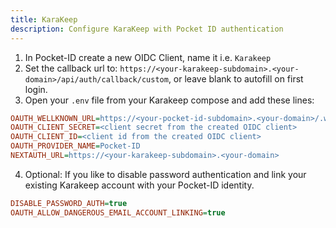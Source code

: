 ```yaml
---
title: KaraKeep
description: Configure KaraKeep with Pocket ID authentication
---
```


1. In Pocket-ID create a new OIDC Client, name it i.e. `Karakeep`
2. Set the callback url to: `https://<your-karakeep-subdomain>.<your-domain>/api/auth/callback/custom`, or leave blank to autofill on first login.
3. Open your `.env` file from your Karakeep compose and add these lines:

```ini
OAUTH_WELLKNOWN_URL=https://<your-pocket-id-subdomain>.<your-domain>/.well-known/openid-configuration
OAUTH_CLIENT_SECRET=<client secret from the created OIDC client>
OAUTH_CLIENT_ID=<client id from the created OIDC client>
OAUTH_PROVIDER_NAME=Pocket-ID
NEXTAUTH_URL=https://<your-karakeep-subdomain>.<your-domain>

```

4. Optional: If you like to disable password authentication and link your existing Karakeep account with your Pocket-ID identity.

```ini
DISABLE_PASSWORD_AUTH=true
OAUTH_ALLOW_DANGEROUS_EMAIL_ACCOUNT_LINKING=true
```
